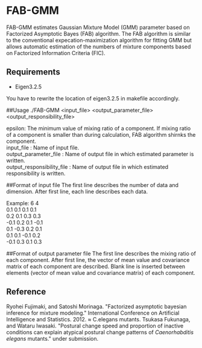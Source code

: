 # FAB-GMM
FAB-GMM estimates Gaussian Mixture Model (GMM) parameter based on Factorized Asymptotic Bayes (FAB) algorithm. 
The FAB algorithm is similar to the conventional expecation-maximization algorithm for fitting GMM but allows automatic estimation of the numbers of mixture components based on Factorized Information Criteria (FIC).

## Requirements
* Eigen3.2.5

You have to rewrite the location of eigen3.2.5 in makefile accordingly.

##Usage
    ./FAB-GMM <epsilon> <input_file> <output_parameter_file> <output_responsibility_file>

epsilon: The minimum value of mixing ratio of a component. If mixing ratio of a component is smaller than <epsilon> during calculation, FAB algorithm shirnks the component.  
input_file      : Name of input file.  
output_parameter_file  : Name of output file in which estimated parameter is written.  
output_responsibility_file  : Name of output file in which estimated responsibility is written.  

##Format of input file
The first line describes the number of data and dimension.
After first line, each line describes each data.

Example:
6 4  
0.1 0.1 0.1 0.1  
0.2 0.1 0.3 0.3  
-0.1 0.2 0.1 -0.1  
0.1 -0.3 0.2 0.1  
0.1 0.1 -0.1 0.2  
-0.1 0.3 0.1 0.3  

##Format of output parameter file
The first line describes the mixing ratio of each component.
After first line, the vector of mean value and covariance matrix of each component are described.
Blank line is inserted between elements (vector of mean value and covariance matrix) of each component.

## Reference
Ryohei Fujimaki, and Satoshi Morinaga. "Factorized asymptotic bayesian inference for mixture modeling." International Conference on Artificial Intelligence and Statistics. 2012.
≈  C.elegans mutants.
Tsukasa Fukunaga, and Wataru Iwasaki. "Postural change speed and proportion of inactive conditions can explain atypical postural change patterns of *Caenorhabditis elegans* mutants." under submission.
